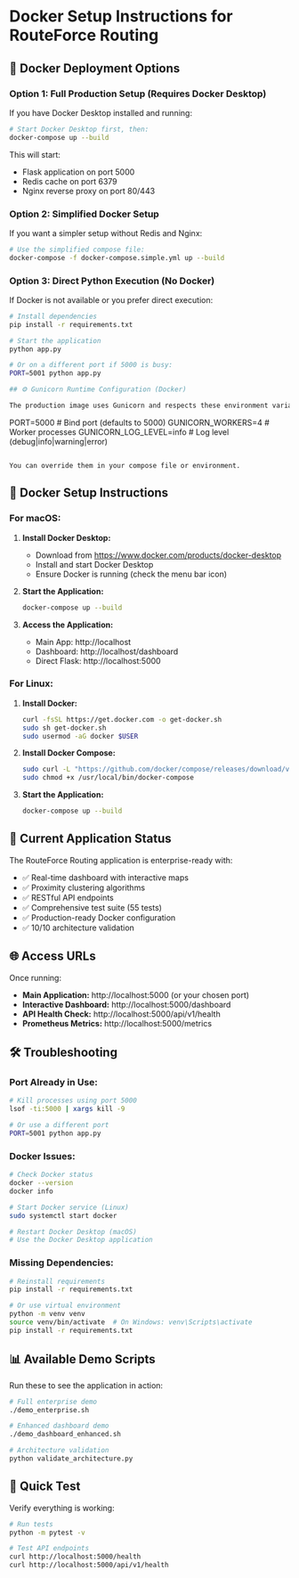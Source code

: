 # Docker Setup Instructions for RouteForce Routing

## 🐳 Docker Deployment Options

### Option 1: Full Production Setup (Requires Docker Desktop)

If you have Docker Desktop installed and running:

```bash
# Start Docker Desktop first, then:
docker-compose up --build
```

This will start:
- Flask application on port 5000
- Redis cache on port 6379  
- Nginx reverse proxy on port 80/443

### Option 2: Simplified Docker Setup

If you want a simpler setup without Redis and Nginx:

```bash
# Use the simplified compose file:
docker-compose -f docker-compose.simple.yml up --build
```

### Option 3: Direct Python Execution (No Docker)

If Docker is not available or you prefer direct execution:

```bash
# Install dependencies
pip install -r requirements.txt

# Start the application
python app.py

# Or on a different port if 5000 is busy:
PORT=5001 python app.py

## ⚙️ Gunicorn Runtime Configuration (Docker)

The production image uses Gunicorn and respects these environment variables:

```
PORT=5000                # Bind port (defaults to 5000)
GUNICORN_WORKERS=4       # Worker processes
GUNICORN_LOG_LEVEL=info  # Log level (debug|info|warning|error)
```

You can override them in your compose file or environment.
```

## 🔧 Docker Setup Instructions

### For macOS:

1. **Install Docker Desktop:**
   - Download from https://www.docker.com/products/docker-desktop
   - Install and start Docker Desktop
   - Ensure Docker is running (check the menu bar icon)

2. **Start the Application:**
   ```bash
   docker-compose up --build
   ```

3. **Access the Application:**
   - Main App: http://localhost
   - Dashboard: http://localhost/dashboard
   - Direct Flask: http://localhost:5000

### For Linux:

1. **Install Docker:**
   ```bash
   curl -fsSL https://get.docker.com -o get-docker.sh
   sudo sh get-docker.sh
   sudo usermod -aG docker $USER
   ```

2. **Install Docker Compose:**
   ```bash
   sudo curl -L "https://github.com/docker/compose/releases/download/v2.20.0/docker-compose-$(uname -s)-$(uname -m)" -o /usr/local/bin/docker-compose
   sudo chmod +x /usr/local/bin/docker-compose
   ```

3. **Start the Application:**
   ```bash
   docker-compose up --build
   ```

## 🚀 Current Application Status

The RouteForce Routing application is enterprise-ready with:

- ✅ Real-time dashboard with interactive maps
- ✅ Proximity clustering algorithms
- ✅ RESTful API endpoints
- ✅ Comprehensive test suite (55 tests)
- ✅ Production-ready Docker configuration
- ✅ 10/10 architecture validation

## 🌐 Access URLs

Once running:

- **Main Application:** http://localhost:5000 (or your chosen port)
- **Interactive Dashboard:** http://localhost:5000/dashboard
- **API Health Check:** http://localhost:5000/api/v1/health
- **Prometheus Metrics:** http://localhost:5000/metrics

## 🛠️ Troubleshooting

### Port Already in Use:
```bash
# Kill processes using port 5000
lsof -ti:5000 | xargs kill -9

# Or use a different port
PORT=5001 python app.py
```

### Docker Issues:
```bash
# Check Docker status
docker --version
docker info

# Start Docker service (Linux)
sudo systemctl start docker

# Restart Docker Desktop (macOS)
# Use the Docker Desktop application
```

### Missing Dependencies:
```bash
# Reinstall requirements
pip install -r requirements.txt

# Or use virtual environment
python -m venv venv
source venv/bin/activate  # On Windows: venv\Scripts\activate
pip install -r requirements.txt
```

## 📊 Available Demo Scripts

Run these to see the application in action:

```bash
# Full enterprise demo
./demo_enterprise.sh

# Enhanced dashboard demo
./demo_dashboard_enhanced.sh

# Architecture validation
python validate_architecture.py
```

## 🎯 Quick Test

Verify everything is working:

```bash
# Run tests
python -m pytest -v

# Test API endpoints
curl http://localhost:5000/health
curl http://localhost:5000/api/v1/health
```
